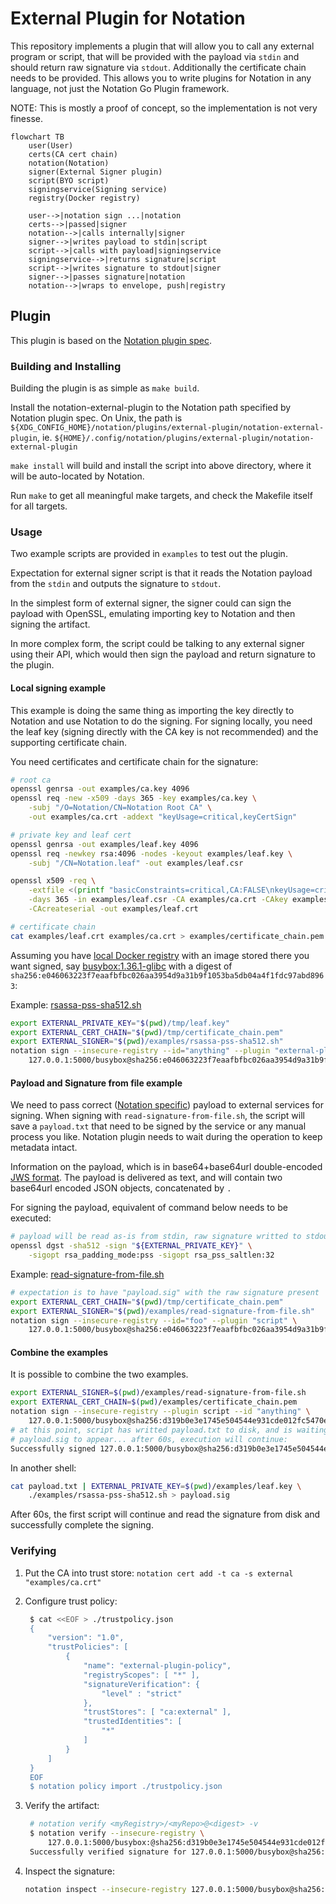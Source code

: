 <!-- markdownlint-disable line-length -->
<!-- cSpell:ignore rsassa -->

# External Plugin for Notation

This repository implements a plugin that will allow you to call any external
program or script, that will be provided with the payload via
`stdin` and should return raw signature via `stdout`. Additionally the
certificate chain needs to be provided. This allows you to write plugins for
Notation in any language, not just the Notation Go Plugin framework.

NOTE: This is mostly a proof of concept, so the implementation is not very
finesse.

```mermaid
flowchart TB
    user(User)
    certs(CA cert chain)
    notation(Notation)
    signer(External Signer plugin)
    script(BYO script)
    signingservice(Signing service)
    registry(Docker registry)

    user-->|notation sign ...|notation
    certs-->|passed|signer
    notation-->|calls internally|signer
    signer-->|writes payload to stdin|script
    script-->|calls with payload|signingservice
    signingservice-->|returns signature|script
    script-->|writes signature to stdout|signer
    signer-->|passes signature|notation
    notation-->|wraps to envelope, push|registry
```

## Plugin

This plugin is based on the
[Notation plugin spec](https://github.com/notaryproject/specifications/blob/main/specs/plugin-extensibility.md).

### Building and Installing

Building the plugin is as simple as `make build`.

Install the notation-external-plugin to the Notation path specified by Notation
plugin spec. On Unix, the path is
`${XDG_CONFIG_HOME}/notation/plugins/external-plugin/notation-external-plugin`, ie.
`${HOME}/.config/notation/plugins/external-plugin/notation-external-plugin`

`make install` will build and install the script into above directory, where it
will be auto-located by Notation.

Run `make` to get all meaningful make targets, and check the Makefile itself
for all targets.

### Usage

Two example scripts are provided in `examples` to test out the plugin.

Expectation for external signer script is that it reads the Notation payload
from the `stdin` and outputs the signature to `stdout`.

In the simplest form of external signer, the signer could can sign the payload
with OpenSSL, emulating importing key to Notation and then signing the artifact.

In more complex form, the script could be talking to any external signer using
their API, which would then sign the payload and return signature to the plugin.

#### Local signing example

This example is doing the same thing as importing the key directly to Notation
and use Notation to do the signing. For signing locally, you need the leaf
key (signing directly with the CA key is not recommended) and the supporting
certificate chain.

You need certificates and certificate chain for the signature:

```bash
# root ca
openssl genrsa -out examples/ca.key 4096
openssl req -new -x509 -days 365 -key examples/ca.key \
    -subj "/O=Notation/CN=Notation Root CA" \
    -out examples/ca.crt -addext "keyUsage=critical,keyCertSign"

# private key and leaf cert
openssl genrsa -out examples/leaf.key 4096
openssl req -newkey rsa:4096 -nodes -keyout examples/leaf.key \
    -subj "/CN=Notation.leaf" -out examples/leaf.csr

openssl x509 -req \
    -extfile <(printf "basicConstraints=critical,CA:FALSE\nkeyUsage=critical,digitalSignature") \
    -days 365 -in examples/leaf.csr -CA examples/ca.crt -CAkey examples/ca.key \
    -CAcreateserial -out examples/leaf.crt

# certificate chain
cat examples/leaf.crt examples/ca.crt > examples/certificate_chain.pem
```

Assuming you have [local Docker registry](https://hub.docker.com/_/registry)
with an image stored there you want signed,
say [busybox:1.36.1-glibc](https://hub.docker.com/_/busybox) with a digest of
`sha256:e046063223f7eaafbfbc026aa3954d9a31b9f1053ba5db04a4f1fdc97abd8963`:

Example: [rsassa-pss-sha512.sh](examples/rsassa-pss-sha512.sh)

```bash
export EXTERNAL_PRIVATE_KEY="$(pwd)/tmp/leaf.key"
export EXTERNAL_CERT_CHAIN="$(pwd)/tmp/certificate_chain.pem"
export EXTERNAL_SIGNER="$(pwd)/examples/rsassa-pss-sha512.sh"
notation sign --insecure-registry --id="anything" --plugin "external-plugin" \
    127.0.0.1:5000/busybox@sha256:e046063223f7eaafbfbc026aa3954d9a31b9f1053ba5db04a4f1fdc97abd8963
```

#### Payload and Signature from file example

We need to pass correct
([Notation specific](https://github.com/notaryproject/specifications/blob/main/specs/signature-specification.md#payload))
payload to external services for signing. When signing with
`read-signature-from-file.sh`, the script will save a `payload.txt` that need
to be signed by the service or any manual process you like. Notation plugin
needs to wait during the operation to keep metadata intact.

Information on the payload, which is in base64+base64url double-encoded
[JWS format](https://www.redhat.com/en/blog/jose-json-object-signing-and-encryption).
The payload is delivered as text, and will contain two base64url encoded JSON
objects, concatenated by `.`

For signing the payload, equivalent of command below needs to be executed:

```bash
# payload will be read as-is from stdin, raw signature writted to stdout
openssl dgst -sha512 -sign "${EXTERNAL_PRIVATE_KEY}" \
    -sigopt rsa_padding_mode:pss -sigopt rsa_pss_saltlen:32
```

Example: [read-signature-from-file.sh](examples/read-signature-from-file.sh)

```bash
# expectation is to have "payload.sig" with the raw signature present
export EXTERNAL_CERT_CHAIN="$(pwd)/tmp/certificate_chain.pem"
export EXTERNAL_SIGNER="$(pwd)/examples/read-signature-from-file.sh"
notation sign --insecure-registry --id="foo" --plugin "script" \
    127.0.0.1:5000/busybox@sha256:e046063223f7eaafbfbc026aa3954d9a31b9f1053ba5db04a4f1fdc97abd8963
```

#### Combine the examples

It is possible to combine the two examples.

```bash
export EXTERNAL_SIGNER=$(pwd)/examples/read-signature-from-file.sh
export EXTERNAL_CERT_CHAIN=$(pwd)/examples/certificate_chain.pem
notation sign --insecure-registry --plugin script --id "anything" \
    127.0.0.1:5000/busybox@sha256:d319b0e3e1745e504544e931cde012fc5470eba649acc8a7b3607402942e5db7
# at this point, script has writted payload.txt to disk, and is waiting
# payload.sig to appear... after 60s, execution will continue:
Successfully signed 127.0.0.1:5000/busybox@sha256:d319b0e3e1745e504544e931cde012fc5470eba649acc8a7b3607402942e5db7
```

In another shell:

```bash
cat payload.txt | EXTERNAL_PRIVATE_KEY=$(pwd)/examples/leaf.key \
    ./examples/rsassa-pss-sha512.sh > payload.sig
```

After 60s, the first script will continue and read the signature from disk
and successfully complete the signing.

### Verifying

1. Put the CA into trust store:
   `notation cert add -t ca -s external "examples/ca.crt"`

1. Configure trust policy:

   ```bash
    $ cat <<EOF > ./trustpolicy.json
    {
        "version": "1.0",
        "trustPolicies": [
            {
                "name": "external-plugin-policy",
                "registryScopes": [ "*" ],
                "signatureVerification": {
                    "level" : "strict"
                },
                "trustStores": [ "ca:external" ],
                "trustedIdentities": [
                    "*"
                ]
            }
        ]
    }
    EOF
    $ notation policy import ./trustpolicy.json
   ```

1. Verify the artifact:

   ```bash
    # notation verify <myRegistry>/<myRepo>@<digest> -v
    $ notation verify --insecure-registry \
        127.0.0.1:5000/busybox:@sha256:d319b0e3e1745e504544e931cde012fc5470eba649acc8a7b3607402942e5db7
    Successfully verified signature for 127.0.0.1:5000/busybox@sha256:d319b0e3e1745e504544e931cde012fc5470eba649acc8a7b3607402942e5db7
   ```

1. Inspect the signature:

   ```bash
   notation inspect --insecure-registry 127.0.0.1:5000/busybox@sha256:d319b0e3e1745e504544e931cde012fc5470eba649acc8a7b3607402942e5db7
   ```
